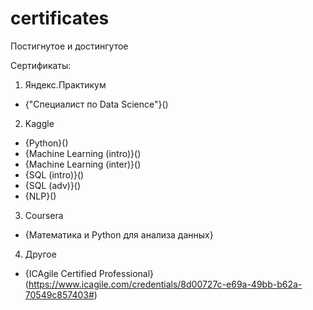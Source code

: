 # certificates
Постигнутое и достингутое

Сертификаты:
1. Яндекс.Практикум
- {"Специалист по Data Science"}()

2. Kaggle
- {Python}()
- {Machine Learning (intro)}()
- {Machine Learning (inter)}()
- {SQL (intro)}()
- {SQL (adv)}()
- {NLP}()

3. Coursera
- {Математика и Python для анализа данных}

4. Другое
- {ICAgile Certified Professional}(https://www.icagile.com/credentials/8d00727c-e69a-49bb-b62a-70549c857403#)

